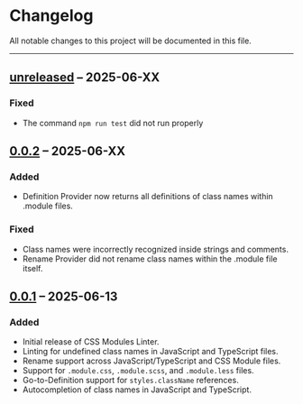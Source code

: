 # Changelog

All notable changes to this project will be documented in this file.

---

## [unreleased] – 2025-06-XX

### Fixed

- The command `npm run test` did not run properly

## [0.0.2] – 2025-06-XX

### Added

- Definition Provider now returns all definitions of class names within .module files.

### Fixed

- Class names were incorrectly recognized inside strings and comments.
- Rename Provider did not rename class names within the .module file itself.

## [0.0.1] – 2025-06-13

### Added

- Initial release of CSS Modules Linter.
- Linting for undefined class names in JavaScript and TypeScript files.
- Rename support across JavaScript/TypeScript and CSS Module files.
- Support for `.module.css`, `.module.scss`, and `.module.less` files.
- Go-to-Definition support for `styles.className` references.
- Autocompletion of class names in JavaScript and TypeScript.

[unreleased]: https://github.com/Lokesh-Garg-22/CSS-Modules-IntelliSense/compare/v0.0.2...HEAD
[0.0.2]: https://github.com/Lokesh-Garg-22/CSS-Modules-IntelliSense/compare/v0.0.1...v0.0.2
[0.0.1]: https://github.com/Lokesh-Garg-22/CSS-Modules-IntelliSense/releases/tag/v0.0.1
